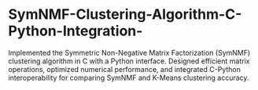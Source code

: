 # SymNMF-Clustering-Algorithm-C-Python-Integration-
Implemented the Symmetric Non-Negative Matrix Factorization (SymNMF) clustering algorithm in C with a Python interface. Designed efficient matrix operations, optimized numerical performance, and integrated C-Python interoperability for comparing SymNMF and K-Means clustering accuracy.
